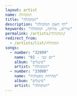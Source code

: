 ```yaml
---
layout: artist
name: המקהלה
title: "המקהלה"
description: "דף האמן המקהלה"
keywords: "שירים, מוזיקה, המקהלה"
permalink: /artists/המקהלה/
redirect_from:
  - /artists/list/המקהלה
songs:
  - number: "32999"
    name: "02 - יום שני"
    album: "סינגלים"
    artist: "המקהלה"
  - number: "33000"
    name: "מחרוזת נוסטלגיה"
    album: "סינגלים"
    artist: "המקהלה"
---
```

